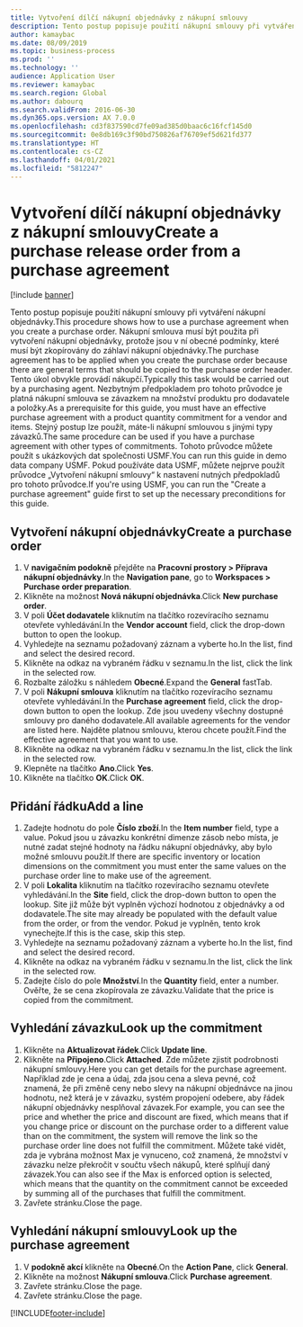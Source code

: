 ```yaml
---
title: Vytvoření dílčí nákupní objednávky z nákupní smlouvy
description: Tento postup popisuje použití nákupní smlouvy při vytváření nákupní objednávky.
author: kamaybac
ms.date: 08/09/2019
ms.topic: business-process
ms.prod: ''
ms.technology: ''
audience: Application User
ms.reviewer: kamaybac
ms.search.region: Global
ms.author: dabourq
ms.search.validFrom: 2016-06-30
ms.dyn365.ops.version: AX 7.0.0
ms.openlocfilehash: cd3f837590cd7fe09ad385d0baac6c16fcf145d0
ms.sourcegitcommit: 0e8db169c3f90bd750826af76709ef5d621fd377
ms.translationtype: HT
ms.contentlocale: cs-CZ
ms.lasthandoff: 04/01/2021
ms.locfileid: "5812247"
---
```

# <a name="create-a-purchase-release-order-from-a-purchase-agreement"></a><span data-ttu-id="0a67a-103">Vytvoření dílčí nákupní objednávky z nákupní smlouvy</span><span class="sxs-lookup"><span data-stu-id="0a67a-103">Create a purchase release order from a purchase agreement</span></span>

[!include [banner](../../includes/banner.md)]

<span data-ttu-id="0a67a-104">Tento postup popisuje použití nákupní smlouvy při vytváření nákupní objednávky.</span><span class="sxs-lookup"><span data-stu-id="0a67a-104">This procedure shows how to use a purchase agreement when you create a purchase order.</span></span> <span data-ttu-id="0a67a-105">Nákupní smlouva musí být použita při vytvoření nákupní objednávky, protože jsou v ní obecné podmínky, které musí být zkopírovány do záhlaví nákupní objednávky.</span><span class="sxs-lookup"><span data-stu-id="0a67a-105">The purchase agreement has to be applied when you create the purchase order because there are general terms that should be copied to the purchase order header.</span></span> <span data-ttu-id="0a67a-106">Tento úkol obvykle provádí nákupčí.</span><span class="sxs-lookup"><span data-stu-id="0a67a-106">Typically this task would be carried out by a purchasing agent.</span></span> <span data-ttu-id="0a67a-107">Nezbytným předpokladem pro tohoto průvodce je platná nákupní smlouva se závazkem na množství produktu pro dodavatele a položky.</span><span class="sxs-lookup"><span data-stu-id="0a67a-107">As a prerequisite for this guide, you must have an effective purchase agreement with a product quantity commitment for a vendor and items.</span></span> <span data-ttu-id="0a67a-108">Stejný postup lze použít, máte-li nákupní smlouvou s jinými typy závazků.</span><span class="sxs-lookup"><span data-stu-id="0a67a-108">The same procedure can be used if you have a purchase agreement with other types of commitments.</span></span> <span data-ttu-id="0a67a-109">Tohoto průvodce můžete použít s ukázkových dat společnosti USMF.</span><span class="sxs-lookup"><span data-stu-id="0a67a-109">You can run this guide in demo data company USMF.</span></span> <span data-ttu-id="0a67a-110">Pokud používáte data USMF, můžete nejprve použít průvodce „Vytvoření nákupní smlouvy“ k nastavení nutných předpokladů pro tohoto průvodce.</span><span class="sxs-lookup"><span data-stu-id="0a67a-110">If you're using USMF, you can run the "Create a purchase agreement" guide first to set up the necessary preconditions for this guide.</span></span>


## <a name="create-a-purchase-order"></a><span data-ttu-id="0a67a-111">Vytvoření nákupní objednávky</span><span class="sxs-lookup"><span data-stu-id="0a67a-111">Create a purchase order</span></span>
1. <span data-ttu-id="0a67a-112">V **navigačním podokně** přejděte na **Pracovní prostory > Příprava nákupní objednávky**.</span><span class="sxs-lookup"><span data-stu-id="0a67a-112">In the **Navigation pane**, go to **Workspaces > Purchase order preparation**.</span></span> 
2. <span data-ttu-id="0a67a-113">Klikněte na možnost **Nová nákupní objednávka**.</span><span class="sxs-lookup"><span data-stu-id="0a67a-113">Click **New purchase order**.</span></span>
3. <span data-ttu-id="0a67a-114">V poli **Účet dodavatele** kliknutím na tlačítko rozevíracího seznamu otevřete vyhledávání.</span><span class="sxs-lookup"><span data-stu-id="0a67a-114">In the **Vendor account** field, click the drop-down button to open the lookup.</span></span>
4. <span data-ttu-id="0a67a-115">Vyhledejte na seznamu požadovaný záznam a vyberte ho.</span><span class="sxs-lookup"><span data-stu-id="0a67a-115">In the list, find and select the desired record.</span></span>
5. <span data-ttu-id="0a67a-116">Klikněte na odkaz na vybraném řádku v seznamu.</span><span class="sxs-lookup"><span data-stu-id="0a67a-116">In the list, click the link in the selected row.</span></span>
6. <span data-ttu-id="0a67a-117">Rozbalte záložku s náhledem **Obecné**.</span><span class="sxs-lookup"><span data-stu-id="0a67a-117">Expand the **General** fastTab.</span></span>
7. <span data-ttu-id="0a67a-118">V poli **Nákupní smlouva** kliknutím na tlačítko rozevíracího seznamu otevřete vyhledávání.</span><span class="sxs-lookup"><span data-stu-id="0a67a-118">In the **Purchase agreement** field, click the drop-down button to open the lookup.</span></span> <span data-ttu-id="0a67a-119">Zde jsou uvedeny všechny dostupné smlouvy pro daného dodavatele.</span><span class="sxs-lookup"><span data-stu-id="0a67a-119">All available agreements for the vendor are listed here.</span></span> <span data-ttu-id="0a67a-120">Najděte platnou smlouvu, kterou chcete použít.</span><span class="sxs-lookup"><span data-stu-id="0a67a-120">Find the effective agreement that you want to use.</span></span>  
8. <span data-ttu-id="0a67a-121">Klikněte na odkaz na vybraném řádku v seznamu.</span><span class="sxs-lookup"><span data-stu-id="0a67a-121">In the list, click the link in the selected row.</span></span>
9. <span data-ttu-id="0a67a-122">Klepněte na tlačítko **Ano**.</span><span class="sxs-lookup"><span data-stu-id="0a67a-122">Click **Yes**.</span></span>
10. <span data-ttu-id="0a67a-123">Klikněte na tlačítko **OK**.</span><span class="sxs-lookup"><span data-stu-id="0a67a-123">Click **OK**.</span></span>

## <a name="add-a-line"></a><span data-ttu-id="0a67a-124">Přidání řádku</span><span class="sxs-lookup"><span data-stu-id="0a67a-124">Add a line</span></span>
1. <span data-ttu-id="0a67a-125">Zadejte hodnotu do pole **Číslo zboží**.</span><span class="sxs-lookup"><span data-stu-id="0a67a-125">In the **Item number** field, type a value.</span></span> <span data-ttu-id="0a67a-126">Pokud jsou u závazku konkrétní dimenze zásob nebo místa, je nutné zadat stejné hodnoty na řádku nákupní objednávky, aby bylo možné smlouvu použít.</span><span class="sxs-lookup"><span data-stu-id="0a67a-126">If there are specific inventory or location dimensions on the commitment you must enter the same values on the purchase order line to make use of the agreement.</span></span>  
2. <span data-ttu-id="0a67a-127">V poli **Lokalita** kliknutím na tlačítko rozevíracího seznamu otevřete vyhledávání.</span><span class="sxs-lookup"><span data-stu-id="0a67a-127">In the **Site** field, click the drop-down button to open the lookup.</span></span> <span data-ttu-id="0a67a-128">Site již může být vyplněn výchozí hodnotou z objednávky a od dodavatele.</span><span class="sxs-lookup"><span data-stu-id="0a67a-128">The site may already be populated with the default value from the order, or from the vendor.</span></span> <span data-ttu-id="0a67a-129">Pokud je vyplněn, tento krok vynechejte.</span><span class="sxs-lookup"><span data-stu-id="0a67a-129">If this is the case, skip this step.</span></span>  
3. <span data-ttu-id="0a67a-130">Vyhledejte na seznamu požadovaný záznam a vyberte ho.</span><span class="sxs-lookup"><span data-stu-id="0a67a-130">In the list, find and select the desired record.</span></span>
4. <span data-ttu-id="0a67a-131">Klikněte na odkaz na vybraném řádku v seznamu.</span><span class="sxs-lookup"><span data-stu-id="0a67a-131">In the list, click the link in the selected row.</span></span>
5. <span data-ttu-id="0a67a-132">Zadejte číslo do pole **Množství**.</span><span class="sxs-lookup"><span data-stu-id="0a67a-132">In the **Quantity** field, enter a number.</span></span> <span data-ttu-id="0a67a-133">Ověřte, že se cena zkopírovala ze závazku.</span><span class="sxs-lookup"><span data-stu-id="0a67a-133">Validate that the price is copied from the commitment.</span></span>  

## <a name="look-up-the-commitment"></a><span data-ttu-id="0a67a-134">Vyhledání závazku</span><span class="sxs-lookup"><span data-stu-id="0a67a-134">Look up the commitment</span></span>
1. <span data-ttu-id="0a67a-135">Klikněte na **Aktualizovat řádek**.</span><span class="sxs-lookup"><span data-stu-id="0a67a-135">Click **Update line**.</span></span>
2. <span data-ttu-id="0a67a-136">Klikněte na **Připojeno**.</span><span class="sxs-lookup"><span data-stu-id="0a67a-136">Click **Attached**.</span></span> <span data-ttu-id="0a67a-137">Zde můžete zjistit podrobnosti nákupní smlouvy.</span><span class="sxs-lookup"><span data-stu-id="0a67a-137">Here you can get details for the purchase agreement.</span></span> <span data-ttu-id="0a67a-138">Například zde je cena a údaj, zda jsou cena a sleva pevné, což znamená, že při změně ceny nebo slevy na nákupní objednávce na jinou hodnotu, než která je v závazku, systém propojení odebere, aby řádek nákupní objednávky nesplňoval závazek.</span><span class="sxs-lookup"><span data-stu-id="0a67a-138">For example, you can see the price and whether the price and discount are fixed, which means that if you change price or discount on the purchase order to a different value than on the commitment, the system will remove the link so the purchase order line does not fulfill the commitment.</span></span> <span data-ttu-id="0a67a-139">Můžete také vidět, zda je vybrána možnost Max je vynuceno, což znamená, že množství v závazku nelze překročit v součtu všech nákupů, které splňují daný závazek.</span><span class="sxs-lookup"><span data-stu-id="0a67a-139">You can also see if the Max is enforced option is selected, which means that the quantity on the commitment cannot be exceeded by summing all of the purchases that fulfill the commitment.</span></span>  
3. <span data-ttu-id="0a67a-140">Zavřete stránku.</span><span class="sxs-lookup"><span data-stu-id="0a67a-140">Close the page.</span></span>

## <a name="look-up-the-purchase-agreement"></a><span data-ttu-id="0a67a-141">Vyhledání nákupní smlouvy</span><span class="sxs-lookup"><span data-stu-id="0a67a-141">Look up the purchase agreement</span></span>
1. <span data-ttu-id="0a67a-142">V **podokně akcí** klikněte na **Obecné**.</span><span class="sxs-lookup"><span data-stu-id="0a67a-142">On the **Action Pane**, click **General**.</span></span>
2. <span data-ttu-id="0a67a-143">Klikněte na možnost **Nákupní smlouva**.</span><span class="sxs-lookup"><span data-stu-id="0a67a-143">Click **Purchase agreement**.</span></span>
3. <span data-ttu-id="0a67a-144">Zavřete stránku.</span><span class="sxs-lookup"><span data-stu-id="0a67a-144">Close the page.</span></span>
4. <span data-ttu-id="0a67a-145">Zavřete stránku.</span><span class="sxs-lookup"><span data-stu-id="0a67a-145">Close the page.</span></span>



[!INCLUDE[footer-include](../../../includes/footer-banner.md)]